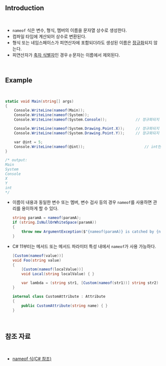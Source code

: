 ## Introduction

<br>

- `nameof` 식은 변수, 형식, 멤버의 이름을 문자열 상수로 생성한다.
- 컴파일 타임에 계산되어 상수로 변환된다.
- 형식 또는 네임스페이스가 피연산자에 포함되더라도 생성된 이름은 [정규화](https://learn.microsoft.com/ko-kr/dotnet/csharp/language-reference/language-specification/basic-concepts#783-fully-qualified-names)되지 않는다.
- 피연산자가 [축자 식별자](https://learn.microsoft.com/ko-kr/dotnet/csharp/language-reference/tokens/verbatim)인 경우 `@` 문자는 이름에서 제외된다.

<br>

## Example

<br>

```cs
static void Main(string[] args)
{
    Console.WriteLine(nameof(Main));
    Console.WriteLine(nameof(System));
    Console.WriteLine(nameof(System.Console));             // 정규화되지 않고 Console만 출력

    Console.WriteLine(nameof(System.Drawing.Point.X));     // 정규화되지 않고 X만 출력
    Console.WriteLine(nameof(System.Drawing.Point.Y));     // 정규화되지 않고 Y만 출력

    var @int = 5;
    Console.WriteLine(nameof(@int));                           // int만 출력
}

/* output:
Main
System
Console
X
Y
int
*/
```

- 이름이 내용과 동일한 변수 또는 멤버, 변수 검사 등의 경우 `nameof`를 사용하면 관리를 용이하게 할 수 있다.
    ```cs
    string paramA = nameof(paramA);
    if (string.IsNullOrWhiteSpace(paramA))
    {
        throw new ArgumentException($"{nameof(paramA)} is catched by {nameof(string.IsNullOrWhiteSpace)}", nameof(paramA));
    }
    ```
- C# 11부터는 메서드 또는 메서드 파라미터 특성 내에서 `nameof`가 사용 가능하다.
    ```cs
    [Custom(nameof(value))]
    void Foo(string value)
    {
        [Custom(nameof(localValue))]
        void Local(string localValue) { }

        var lambda = (string str1, [Custom(nameof(str1))] string str2) => { };
    }

    internal class CustomAttribute : Attribute
    {
        public CustomAttribute(string name) { }
    }
    ```

<br>

## 참조 자료

<br>

- [nameof 식(C# 참조)](https://learn.microsoft.com/ko-kr/dotnet/csharp/language-reference/operators/nameof)